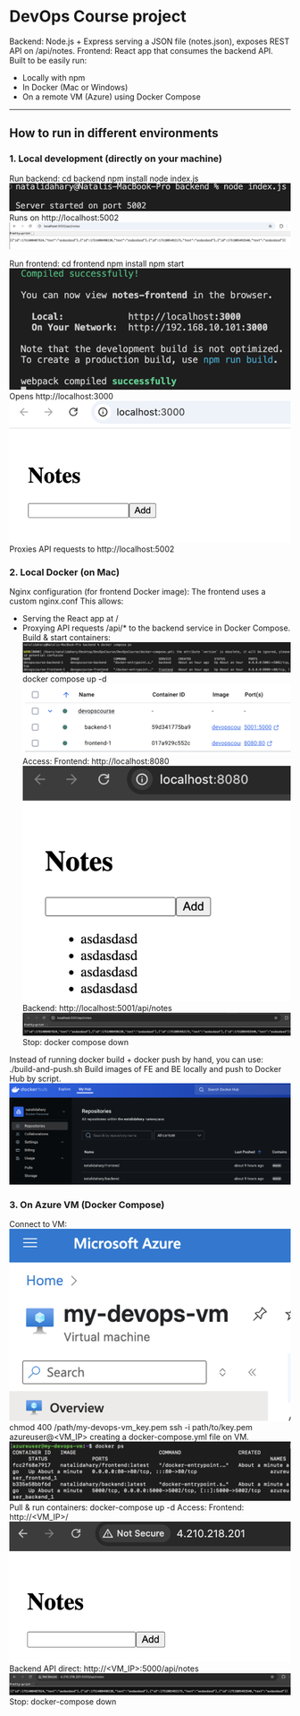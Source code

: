 # DevOps Course project
Backend: Node.js + Express serving a JSON file (notes.json), exposes REST API on /api/notes.
Frontend: React app that consumes the backend API.
Built to be easily run:
- Locally with npm
- In Docker (Mac or Windows)
- On a remote VM (Azure) using Docker Compose

---

## How to run in different environments

### 1. Local development (directly on your machine)
Run backend:
cd backend
npm install
node index.js
![Node index.js](./screenshots/node_index.png)
Runs on http://localhost:5002
![localhost backend](./screenshots/localhost_backend.png)

Run frontend:
cd frontend
npm install
npm start
![npm start](./screenshots/npm_start.png)
Opens http://localhost:3000
![localhost frontend](./screenshots/localhost_frontend.png)
Proxies API requests to http://localhost:5002


### 2. Local Docker (on Mac)
Nginx configuration (for frontend Docker image):
The frontend uses a custom nginx.conf
This allows:
- Serving the React app at /
- Proxying API requests /api/* to the backend service in Docker Compose.
Build & start containers:
![docker compose ps](./screenshots/compose_ps_docker.png)
docker compose up -d
![build containers](./screenshots/build_containers.png)
Access:
Frontend: http://localhost:8080
![localhost frontend docker](./screenshots/localhost_frontend_docker.png)
Backend: http://localhost:5001/api/notes
![localhost backend docker](./screenshots/localhost_backend_docker.png)
Stop:
docker compose down

Instead of running docker build + docker push by hand, you can use:
./build-and-push.sh
Build images of FE and BE locally and push to Docker Hub by script.
![upload dockerhub](./screenshots/upload_dockerhub.png)


### 3. On Azure VM (Docker Compose)
Connect to VM:
![vm azure](./screenshots/vm_azure.png)
chmod 400 /path/my-devops-vm_key.pem
ssh -i path/to/key.pem azureuser@<VM_IP>
creating a docker-compose.yml file on VM.
![docker compose ps](./screenshots/compose_ps_vm.png)
Pull & run containers:
docker-compose up -d
Access:
Frontend: http://<VM_IP>/
![frontend vm](./screenshots/frontend_vm.png)
Backend API direct: http://<VM_IP>:5000/api/notes
![backend vm](./screenshots/backend_vm.png)
Stop:
docker-compose down
